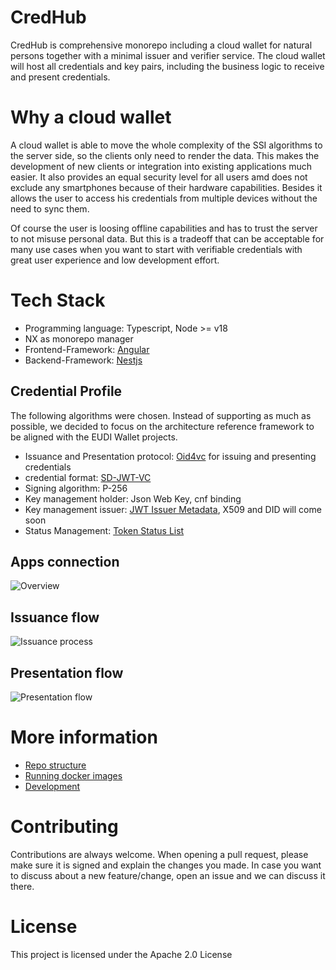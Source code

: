 # CredHub

CredHub is comprehensive monorepo including a cloud wallet for natural persons together with a minimal issuer and verifier service. The cloud wallet will host all credentials and key pairs, including the business logic to receive and present credentials.

# Why a cloud wallet
A cloud wallet is able to move the whole complexity of the SSI algorithms to the server side, so the clients only need to render the data. This makes the development of new clients or integration into existing applications much easier. It also provides an equal security level for all users amd does not exclude any smartphones because of their hardware capabilities. Besides it allows the user to access his credentials from multiple devices without the need to sync them.

Of course the user is loosing offline capabilities and has to trust the server to not misuse personal data. But this is a tradeoff that can be acceptable for many use cases when you want to start with verifiable credentials with great user experience and low development effort.

# Tech Stack
- Programming language: Typescript, Node >= v18
- NX as monorepo manager
- Frontend-Framework: [Angular](https://angular.dev/)
- Backend-Framework: [Nestjs](https://nestjs.com/)

## Credential Profile
The following algorithms were chosen. Instead of supporting as much as possible, we decided to focus on the architecture reference framework to be aligned with the EUDI Wallet projects.

- Issuance and Presentation protocol: [Oid4vc](https://openid.net/sg/openid4vc/) for issuing and presenting credentials
- credential format: [SD-JWT-VC](https://www.ietf.org/archive/id/draft-ietf-oauth-sd-jwt-vc-03.html)
- Signing algorithm: P-256
- Key management holder: Json Web Key, cnf binding
- Key management issuer: [JWT Issuer Metadata](https://www.ietf.org/archive/id/draft-ietf-oauth-sd-jwt-vc-03.html#name-jwt-vc-issuer-metadata), X509 and DID will come soon
- Status Management: [Token Status List](https://drafts.oauth.net/draft-ietf-oauth-status-list/draft-ietf-oauth-status-list.html)

## Apps connection
![Overview](https://www.mermaidchart.com/raw/832e87e0-a10e-40b3-b103-ed79ad860b6e?theme=light&version=v0.1&format=svg)

## Issuance flow

![Issuance process](https://www.mermaidchart.com/raw/36b70fe7-7b53-448a-8f65-2f29b1c515af?theme=light&version=v0.1&format=svg)

## Presentation flow
![Presentation flow](https://www.mermaidchart.com/raw/fd2e141e-9a29-43ee-b16f-2bafc701bbb0?theme=light&version=v0.1&format=svg)

# More information
- [Repo structure](./docs/repo-strucutre.md)
- [Running docker images](./docs/running-docker.md)
- [Development](./docs/development.md)

# Contributing
Contributions are always welcome. When opening a pull request, please make sure it is signed and explain the changes you made. In case you want to discuss about a new feature/change, open an issue and we can discuss it there.

# License
This project is licensed under the Apache 2.0 License
